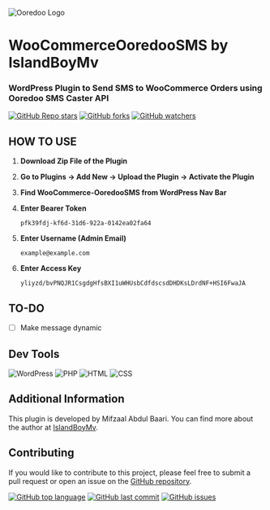 ![Ooredoo Logo](https://upload.wikimedia.org/wikipedia/commons/b/b1/Ooredoo-logo-red.svg)

# WooCommerceOoredooSMS by IslandBoyMv

### WordPress Plugin to Send SMS to WooCommerce Orders using Ooredoo SMS Caster API

[![GitHub Repo stars](https://img.shields.io/github/stars/islandboymv/WooCommerceOoredooSMS?style=social)](https://github.com/islandboymv/WooCommerceOoredooSMS)
[![GitHub forks](https://img.shields.io/github/forks/islandboymv/WooCommerceOoredooSMS?style=social)](https://github.com/islandboymv/WooCommerceOoredooSMS)
[![GitHub watchers](https://img.shields.io/github/watchers/islandboymv/WooCommerceOoredooSMS?style=social)](https://github.com/islandboymv/WooCommerceOoredooSMS)

## HOW TO USE

1. **Download Zip File of the Plugin**
2. **Go to Plugins -> Add New -> Upload the Plugin -> Activate the Plugin**
3. **Find WooCommerce-OoredooSMS from WordPress Nav Bar**
4. **Enter Bearer Token**

    ```plaintext
    pfk39fdj-kf6d-31d6-922a-0142ea02fa64
    ```
5. **Enter Username (Admin Email)**

    ```plaintext
    example@example.com
    ```
6. **Enter Access Key**

    ```plaintext
    yliyzd/bvPNQJR1CsgdgHfsBXI1uWHUsbCdfdscsdDHDKsLDrdNF+HSI6FwaJA
    ```

## TO-DO

- [ ] Make message dynamic

## Dev Tools
![WordPress](https://skillicons.dev/icons?i=wordpress&theme=dark)
![PHP](https://skillicons.dev/icons?i=php&theme=dark)
![HTML](https://skillicons.dev/icons?i=html&theme=dark)
![CSS](https://skillicons.dev/icons?i=css&theme=dark)

## Additional Information

This plugin is developed by Mifzaal Abdul Baari. You can find more about the author at [IslandBoyMv](https://islandboy.mv).

## Contributing

If you would like to contribute to this project, please feel free to submit a pull request or open an issue on the [GitHub repository](https://github.com/islandboymv/WooCommerceOoredooSMS).

[![GitHub top language](https://img.shields.io/github/languages/top/islandboymv/WooCommerceOoredooSMS)](https://github.com/islandboymv/WooCommerceOoredooSMS)
[![GitHub last commit](https://img.shields.io/github/last-commit/islandboymv/WooCommerceOoredooSMS)](https://github.com/islandboymv/WooCommerceOoredooSMS)
[![GitHub issues](https://img.shields.io/github/issues/islandboymv/WooCommerceOoredooSMS)](https://github.com/islandboymv/WooCommerceOoredooSMS)
